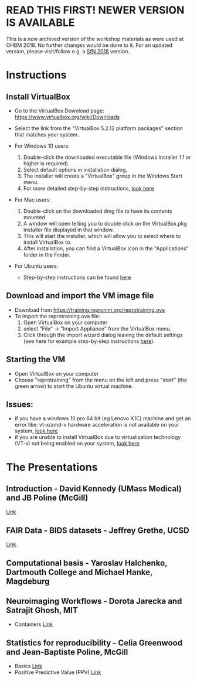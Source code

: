 # READ THIS FIRST!  NEWER VERSION IS AVAILABLE

This is a now archived version of the workshop materials as were used at
OHBM 2018.  No further changes would be done to it.  For an updated
version, please visit/follow e.g. a 
[SfN 2018](https://github.com/ReproNim/sfn2018-training) version.

# Instructions
## Install VirtualBox
- Go to the VirtualBox Download page: https://www.virtualbox.org/wiki/Downloads
- Select the link from the "VirtualBox 5.2.12 platform packages" section that matches your system.

- For Windows 10 users:
  1. Double-click the downloaded executable file (Windows Installer 1.1 or higher is required)
  2. Select default options in installation dialog.
  3. The installer will create a "VirtualBox" group in the Windows Start menu.
  4. For more detailed step-by-step instructions, [look here](https://websiteforstudents.com/installing-virtualbox-windows-10/)

- For Mac users:
  1. Double-click on the downloaded dmg file to have its contents mounted
  2. A window will open telling you to double click on the VirtualBox.pkg installer file displayed in that window.
  3. This will start the installer, which will allow you to select where to install VirtualBox to.
  4. After installation, you can find a VirtualBox icon in the "Applications" folder in the Finder.
 
- For Ubuntu users:
  - Step-by-step instructions can be found [here](https://websiteforstudents.com/install-virtualbox-latest-on-ubuntu-16-04-lts-17-04-17-10/)
    
## Download and import the VM image file
- Download from https://training.repronim.org/reprotraining.ova
- To import the reprotraining.ova file:
  1. Open VirtualBox on your computer
  2. select "File" -> "Import Appliance" from the VirtualBox menu.
  3. Click through the import wizard dialog leaving the default settings (see here for example step-by-step instructions [here](https://docs.oracle.com/cd/E26217_01/E26796/html/qs-import-vm.html)).

## Starting the VM
- Open VirtualBox on your computer
- Choose "reprotraining" from the menu on the left and press "start" (the green arrow) to start the Ubuntu virtual machine.
  
## Issues: 
- if you have a windows 10 pro 64 bit (eg Lenovo X1C) machine and get an error like: 
  vt-x/amd-v hardware acceleration is not available on your system, [look here](https://docs.microsoft.com/en-us/virtualization/hyper-v-on-windows/quick-start/enable-hyper-v#enable-the-hyper-v-role-through-settings)
- if you are unable to install VirtualBox due to virtualization technology (VT-x) not being enabled on your system, [look here](https://docs-old.fedoraproject.org/en-US/Fedora/13/html/Virtualization_Guide/sect-Virtualization-Troubleshooting-Enabling_Intel_VT_and_AMD_V_virtualization_hardware_extensions_in_BIOS.html)

# The Presentations
## Introduction - David Kennedy (UMass Medical) and JB Poline (McGill)
[Link](https://github.com/ReproNim/ohbm2018-training/blob/master/Introduction/HandsOn_Motivation.pdf)

## FAIR Data - BIDS datasets  - Jeffrey Grethe, UCSD
[Link](https://github.com/ReproNim/ohbm2018-training/blob/master/section1/OHBM_FAIR_Training_Corrected.pdf).

## Computational basis  - Yaroslav Halchenko, Dartmouth College and Michael Hanke, Magdeburg


## Neuroimaging Workflows - Dorota Jarecka and Satrajit Ghosh, MIT
- Containers [Link](http://www.reproducibleimaging.org/ohbm2018-training/presentations/containers/exercises/#1)

## Statistics for reproducibility  - Celia Greenwood and Jean-Baptiste Poline, McGill
- Basics [Link](https://github.com/ReproNim/ohbm2018-training/blob/master/section4/section41/basics2.pdf)
- Positive Predictive Value (PPV) [Link](https://github.com/ReproNim/ohbm2018-training/blob/master/section4/section42/Positive-Predictive-Value.ipynb)
